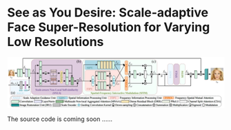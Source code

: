 # See as You Desire: Scale-adaptive Face Super-Resolution for Varying Low Resolutions

![architecture](SAFNet.png)

The source code is coming soon ……
